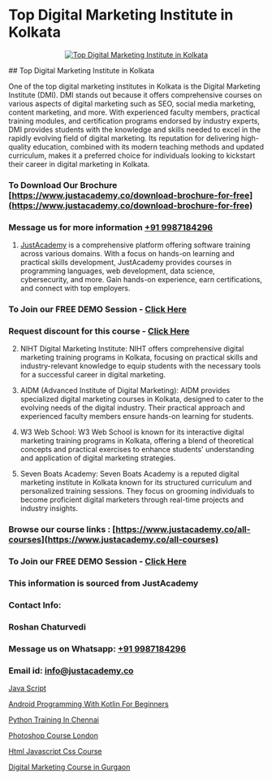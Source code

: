 # Top Digital Marketing Institute in Kolkata

<p align="center">
  <a href="https://justacademy.co/course-detail/digital-marketing">
    <img src="https://justacademy.co/storage2/course_image/1676636720_course_image.webp" alt="Top Digital Marketing Institute in Kolkata">
  </a>
</p>
## Top Digital Marketing Institute in Kolkata

One of the top digital marketing institutes in Kolkata is the Digital Marketing Institute (DMI). DMI stands out because it offers comprehensive courses on various aspects of digital marketing such as SEO, social media marketing, content marketing, and more. With experienced faculty members, practical training modules, and certification programs endorsed by industry experts, DMI provides students with the knowledge and skills needed to excel in the rapidly evolving field of digital marketing. Its reputation for delivering high-quality education, combined with its modern teaching methods and updated curriculum, makes it a preferred choice for individuals looking to kickstart their career in digital marketing in Kolkata.
### To Download Our Brochure [https://www.justacademy.co/download-brochure-for-free](https://www.justacademy.co/download-brochure-for-free)
### Message us for more information [+91 9987184296](https://api.whatsapp.com/send?phone=919987184296)

1) [JustAcademy](https://justacademy.co) is a comprehensive platform offering software training across various domains. With a focus on hands-on learning and practical skills development, JustAcademy provides courses in programming languages, web development, data science, cybersecurity, and more. Gain hands-on experience, earn certifications, and connect with top employers.

### To Join our FREE DEMO Session - [Click Here](https://www.justacademy.co/register-for-course-demo/)
### Request discount for this course - [Click Here](https://justacademy.co/contact-us/)

2) NIHT Digital Marketing Institute: NIHT offers comprehensive digital marketing training programs in Kolkata, focusing on practical skills and industry-relevant knowledge to equip students with the necessary tools for a successful career in digital marketing.

3) AIDM (Advanced Institute of Digital Marketing): AIDM provides specialized digital marketing courses in Kolkata, designed to cater to the evolving needs of the digital industry. Their practical approach and experienced faculty members ensure hands-on learning for students.

4) W3 Web School: W3 Web School is known for its interactive digital marketing training programs in Kolkata, offering a blend of theoretical concepts and practical exercises to enhance students' understanding and application of digital marketing strategies.

5) Seven Boats Academy: Seven Boats Academy is a reputed digital marketing institute in Kolkata known for its structured curriculum and personalized training sessions. They focus on grooming individuals to become proficient digital marketers through real-time projects and industry insights.

### Browse our course links : [https://www.justacademy.co/all-courses](https://www.justacademy.co/all-courses) 
### To Join our FREE DEMO Session - [Click Here](https://www.justacademy.co/register-for-course-demo)


### This information is sourced from JustAcademy
### Contact Info:
### Roshan Chaturvedi
### Message us on Whatsapp: [+91 9987184296](https://api.whatsapp.com/send?phone=919987184296)
### Email id: [info@justacademy.co](mailto:info@justacademy.co)
                
[Java Script](https://www.linkedin.com/pulse/java-script-justacademy-coimbatore-xmrme?trackingId=F5XyU%2Ff5BPOvMMvcO6Pg8g%3D%3D&lipi=urn%3Ali%3Apage%3Ad_flagship3_company_admin%3ByPDF5Pb2RH67jlf7LdyQxA%3D%3D)

[Android Programming With Kotlin For Beginners](https://www.linkedin.com/pulse/android-programming-kotlin-beginners-justacademy-beangaluru-rixqc/)

[Python Training In Chennai](https://medium.com/@sagarawat89/python-training-in-chennai-c882be50f21c)

[Photoshop Course London](https://medium.com/@justacademytraining/photoshop-course-london-5749671ecee2)

[Html Javascript Css Course](https://justacademyin.github.io/justacademy/html-javascript-css-course)

[Digital Marketing Course in Gurgaon](https://justacademyin.github.io/justacademy/digital-marketing-course-in-gurgaon)

